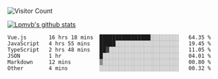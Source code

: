 ![Visitor Count](https://profile-counter.glitch.me/Lpmvb/count.svg)

[![Lpmvb's github stats](https://github-readme-stats.vercel.app/api?username=lpmvb&show_icons=true&title_color=fff&icon_color=79ff97&text_color=9f9f9f&bg_color=151515)](https://github.com/anuraghazra/github-readme-stats)

<!--
Here are some ideas to get you started:

- 🔭 I’m currently working on ...
- 🌱 I’m currently learning ...
- 👯 I’m looking to collaborate on ...
- 🤔 I’m looking for help with ...
- 💬 Ask me about ...
- 📫 How to reach me: ...
- 😄 Pronouns: ...
- ⚡ Fun fact: ...
-->

<!--START_SECTION:waka-->

```text
Vue.js       16 hrs 18 mins  ████████████████░░░░░░░░░   64.35 %
JavaScript   4 hrs 55 mins   █████░░░░░░░░░░░░░░░░░░░░   19.45 %
TypeScript   2 hrs 48 mins   ██▓░░░░░░░░░░░░░░░░░░░░░░   11.05 %
JSON         1 hr            █░░░░░░░░░░░░░░░░░░░░░░░░   04.01 %
Markdown     12 mins         ▒░░░░░░░░░░░░░░░░░░░░░░░░   00.80 %
Other        4 mins          ░░░░░░░░░░░░░░░░░░░░░░░░░   00.32 %
```

<!--END_SECTION:waka-->
